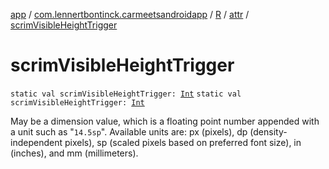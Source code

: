 [app](../../../index.md) / [com.lennertbontinck.carmeetsandroidapp](../../index.md) / [R](../index.md) / [attr](index.md) / [scrimVisibleHeightTrigger](./scrim-visible-height-trigger.md)

# scrimVisibleHeightTrigger

`static val scrimVisibleHeightTrigger: `[`Int`](https://kotlinlang.org/api/latest/jvm/stdlib/kotlin/-int/index.html)
`static val scrimVisibleHeightTrigger: `[`Int`](https://kotlinlang.org/api/latest/jvm/stdlib/kotlin/-int/index.html)

May be a dimension value, which is a floating point number appended with a unit such as "`14.5sp`". Available units are: px (pixels), dp (density-independent pixels), sp (scaled pixels based on preferred font size), in (inches), and mm (millimeters).

